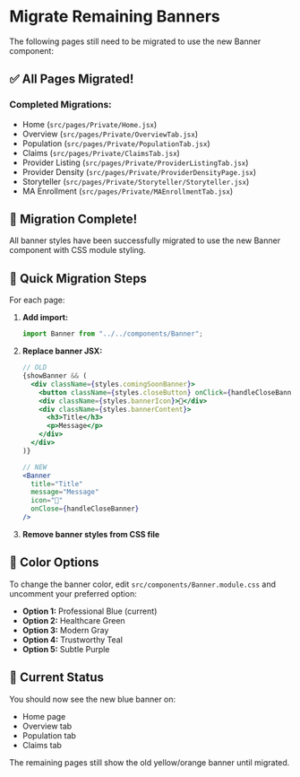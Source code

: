 # Migrate Remaining Banners

The following pages still need to be migrated to use the new Banner component:

## ✅ All Pages Migrated!

### Completed Migrations:
- Home (`src/pages/Private/Home.jsx`)
- Overview (`src/pages/Private/OverviewTab.jsx`)
- Population (`src/pages/Private/PopulationTab.jsx`)
- Claims (`src/pages/Private/ClaimsTab.jsx`)
- Provider Listing (`src/pages/Private/ProviderListingTab.jsx`)
- Provider Density (`src/pages/Private/ProviderDensityPage.jsx`)
- Storyteller (`src/pages/Private/Storyteller/Storyteller.jsx`)
- MA Enrollment (`src/pages/Private/MAEnrollmentTab.jsx`)

## 🎉 Migration Complete!

All banner styles have been successfully migrated to use the new Banner component with CSS module styling.

## 🚀 Quick Migration Steps

For each page:

1. **Add import:**
   ```jsx
   import Banner from "../../components/Banner";
   ```

2. **Replace banner JSX:**
   ```jsx
   // OLD
   {showBanner && (
     <div className={styles.comingSoonBanner}>
       <button className={styles.closeButton} onClick={handleCloseBanner}>×</button>
       <div className={styles.bannerIcon}>🚀</div>
       <div className={styles.bannerContent}>
         <h3>Title</h3>
         <p>Message</p>
       </div>
     </div>
   )}

   // NEW
   <Banner
     title="Title"
     message="Message"
     icon="🚀"
     onClose={handleCloseBanner}
   />
   ```

3. **Remove banner styles from CSS file**

## 🎨 Color Options

To change the banner color, edit `src/components/Banner.module.css` and uncomment your preferred option:

- **Option 1:** Professional Blue (current)
- **Option 2:** Healthcare Green
- **Option 3:** Modern Gray
- **Option 4:** Trustworthy Teal
- **Option 5:** Subtle Purple

## 📝 Current Status

You should now see the new blue banner on:
- Home page
- Overview tab
- Population tab
- Claims tab

The remaining pages still show the old yellow/orange banner until migrated. 